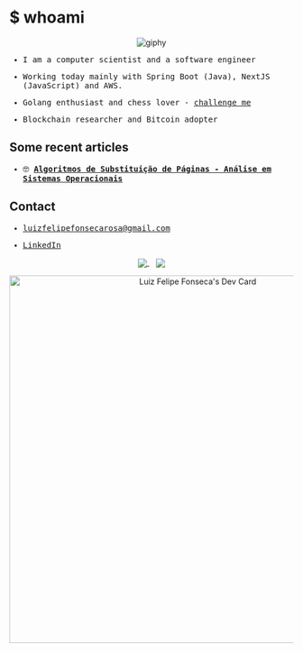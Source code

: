 # $ whoami

<p align="center">
  <img src="https://media3.giphy.com/media/v1.Y2lkPTc5MGI3NjExcHdpYjViaWsyNm9pN3NkcWs5ZzNraHBwajhoMDZyb3NrcWlhNDc0byZlcD12MV9pbnRlcm5hbF9naWZfYnlfaWQmY3Q9cw/1wXeStnxMPgsAcjA2R/giphy.gif" alt="giphy" />
</p>

<samp>
  
  - I am a computer scientist and a software engineer</a>

  - Working today mainly with Spring Boot (Java), NextJS (JavaScript) and AWS.

  - Golang enthusiast and chess lover - <a href="https://www.chess.com/member/felipalds" target="_blank">challenge me</a>

  - Blockchain researcher and Bitcoin adopter

</samp>

## Some recent articles

<samp>
  
  - 🤓 <strong><a href="https://www.overleaf.com/read/wbcghtpmsbcg#d909bd" target="_blank">Algoritmos de Substituição de Páginas - Análise em Sistemas Operacionais</a></strong>

</samp>

## Contact

<samp>
  
  - <a href="mailto:luizfelipefonsecarosa@gmail.com">luizfelipefonsecarosa@gmail.com</a>
  
  - <a href="https://www.linkedin.com/in/felipalds/">LinkedIn</a>

</samp>

<div align="center">
  <a href="https://github.com/Felipalds">
    <img align="center" src="https://github-readme-stats.vercel.app/api?username=Felipalds&show_icons=true&theme=github_dark" />
  </a>
  &nbsp;&nbsp;
  <a href="https://github.com/Felipalds/github-readme-stats">
    <img align="center" src="https://github-readme-stats.vercel.app/api/top-langs/?username=Felipalds&layout=compact&theme=github_dark" />
  </a>

  <a href="https://app.daily.dev/luizfelipefonseca"><img src="https://api.daily.dev/devcards/v2/gb0TUVVPi5zNoLe7KQ0Qh.png?r=hef&type=wide" width="652" alt="Luiz Felipe Fonseca's Dev Card"/></a>
</div>

